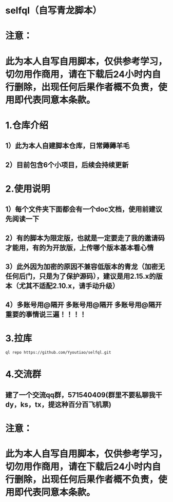 # selfql（自写青龙脚本）
# 注意：
# 此为本人自写自用脚本，仅供参考学习，切勿用作商用，请在下载后24小时内自行删除，出现任何后果作者概不负责，使用即代表同意本条款。
# 1.仓库介绍
## 1）此为本人自建脚本仓库，日常薅薅羊毛
## 2）目前包含6个小项目，后续会持续更新
# 2.使用说明
## 1）每个文件夹下面都会有一个doc文档，使用前建议先阅读一下
## 2）有的脚本为限定版，也就是一定要走了我的邀请码才能用，有的为开放版，上传哪个版本基本看心情
## 3）此外因为加密的原因不兼容低版本的青龙（加密无任何后门，只是为了保护源码），建议是用2.15.x的版本（尤其不适配2.10.x，请手动升级）
## 4）多账号用@隔开   多账号用@隔开    多账号用@隔开  重要的事情说三遍！！！！
# 3.拉库
```
ql repo https://github.com/Yyoutiao/selfql.git
```
# 4.交流群
## 建了一个交流qq群，571540409(群里不要私聊我干dy，ks，tx，提这种百分百飞机票)
# 注意：
# 此为本人自写自用脚本，仅供参考学习，切勿用作商用，请在下载后24小时内自行删除，出现任何后果作者概不负责，使用即代表同意本条款。
